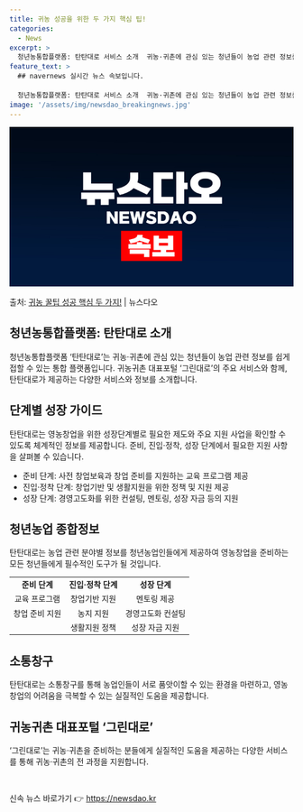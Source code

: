 ```yaml
---
title: 귀농 성공을 위한 두 가지 핵심 팁!
categories:
  - News
excerpt: >
  청년농통합플랫폼: 탄탄대로 서비스 소개  귀농·귀촌에 관심 있는 청년들이 농업 관련 정보를 손쉽게 접할 수 …
feature_text: >
  ## navernews 실시간 뉴스 속보입니다.

  청년농통합플랫폼: 탄탄대로 서비스 소개  귀농·귀촌에 관심 있는 청년들이 농업 관련 정보를 손쉽게 접할 수 …
image: '/assets/img/newsdao_breakingnews.jpg'
---
```


![뉴스다오 속보](/assets/img/newsdao_breakingnews.jpg)

<p>출처: <a href="https://newsdao.kr/3982" rel="dofollow">귀농 꿀팁 성공 핵심 두 가지!</a> | 뉴스다오</p>

<h2 data-ke-size="size26">청년농통합플랫폼: 탄탄대로 소개</h2>
<p data-ke-size="size16">청년농통합플랫폼 ‘탄탄대로’는 귀농·귀촌에 관심 있는 청년들이 농업 관련 정보를 쉽게 접할 수 있는 통합 플랫폼입니다. 귀농귀촌 대표포털 ‘그린대로’의 주요 서비스와 함께, 탄탄대로가 제공하는 다양한 서비스와 정보를 소개합니다.</p>

<h2 data-ke-size="size26">단계별 성장 가이드</h2>
<p data-ke-size="size16">탄탄대로는 영농창업을 위한 성장단계별로 필요한 제도와 주요 지원 사업을 확인할 수 있도록 체계적인 정보를 제공합니다. 준비, 진입·정착, 성장 단계에서 필요한 지원 사항을 살펴볼 수 있습니다.</p>
<ul>
  <li>준비 단계: 사전 창업보육과 창업 준비를 지원하는 교육 프로그램 제공</li>
  <li>진입·정착 단계: 창업기반 및 생활지원을 위한 정책 및 지원 제공</li>
  <li>성장 단계: 경영고도화를 위한 컨설팅, 멘토링, 성장 자금 등의 지원</li>
</ul>

<h2 data-ke-size="size26">청년농업 종합정보</h2>
<p data-ke-size="size16">탄탄대로는 농업 관련 분야별 정보를 청년농업인들에게 제공하여 영농창업을 준비하는 모든 청년들에게 필수적인 도구가 될 것입니다.</p>
<table>
  <tr>
    <td style="text-align: center; height: 17px;"><b>준비 단계</b></td>
    <td style="text-align: center; height: 17px;"><b>진입·정착 단계</b></td>
    <td style="text-align: center; height: 17px;"><b>성장 단계</b></td>
  </tr>
  <tr>
    <td style="text-align: center; height: 17px;">교육 프로그램</td>
    <td style="text-align: center; height: 17px;">창업기반 지원</td>
    <td style="text-align: center; height: 17px;">멘토링 제공</td>
  </tr>
  <tr>
    <td style="text-align: center; height: 17px;">창업 준비 지원</td>
    <td style="text-align: center; height: 17px;">농지 지원</td>
    <td style="text-align: center; height: 17px;">경영고도화 컨설팅</td>
  </tr>
  <tr>
    <td style="text-align: center; height: 17px;"></td>
    <td style="text-align: center; height: 17px;">생활지원 정책</td>
    <td style="text-align: center; height: 17px;">성장 자금 지원</td>
  </tr>
</table>

<h2 data-ke-size="size26">소통창구</h2>
<p data-ke-size="size16">탄탄대로는 소통창구를 통해 농업인들이 서로 품앗이할 수 있는 환경을 마련하고, 영농창업의 어려움을 극복할 수 있는 실질적인 도움을 제공합니다.</p>

<h2 data-ke-size="size26">귀농귀촌 대표포털 ‘그린대로’</h2>
<p data-ke-size="size16">‘그린대로’는 귀농·귀촌을 준비하는 분들에게 실질적인 도움을 제공하는 다양한 서비스를 통해 귀농·귀촌의 전 과정을 지원합니다.</p>

<p data-ke-size="size16">&nbsp;</p> 

신속 뉴스 바로가기 👉 <a href="https://newsdao.kr" rel="dofollow">https://newsdao.kr</a>



